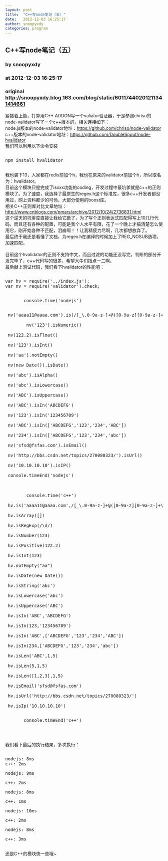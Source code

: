```yaml
---
layout: post
title:  "C++写node笔记（五）"
date:   2012-12-03 16:25:17
author: snoopyxdy
categories: program
---
```


## C++写node笔记（五）
### by snoopyxdy
### at 2012-12-03 16:25:17
### original <http://snoopyxdy.blog.163.com/blog/static/60117440201211341414661>

<div>紧接着上篇，打算用C++ ADDON写一个valiator验证器，于是参照chriso的node-validator写了一个c++版本的，相关连接如下：<div>node.js版本的node-validator地址：<a rel="nofollow" href="https://github.com/chriso/node-validator">https://github.com/chriso/node-validator</a><br>c++版本的node-validator地址：<a rel="nofollow" href="https://github.com/DoubleSpout/node-hvalidator">https://github.com/DoubleSpout/node-hvalidator</a></div><div>我们可以利用以下命令安装</div><div><pre><p>npm install hvalidator</p></pre><div>我也装下13，人家都在redis前加个h，我也在原来的validator前加个h，所以取名为：hvalidator。</div>目前这个模块只是完成了isxxx功能的coding，开发过程中最坑爹就是c++的正则模块了。为了速度，我选择了最原生的regex.h这个标准库，很多c++开发者都没用过，网上资料都少的可怜，大部分使用的boost库。</div><div>相关C++正则库对比文章地址：<a rel="nofollow" href="http://www.cnblogs.com/pmars/archive/2012/10/24/2736831.html">http://www.cnblogs.com/pmars/archive/2012/10/24/2736831.html</a></div><div>这个逆天的坑爹库直接让我给它跪了，为了写个正则表达式匹配得写上10几行代码，而且还有各种的配置，可能是我个人水平有限，花了一个晚上才搞清楚怎么使用它，刚开始各种不匹配，泪崩啊！！让我精疲力尽啊，几次都想放弃了。</div><div>最后终于我还是看懂了文档，为regex.h在编译的时候加上了REG_NOSUB选项，加速匹配。</div><div><br></div><div>目前这个hvalidator的正则不支持中文，而且过滤的功能还没写完，判断的部分开发完毕了，c++代码写的很差，希望大牛们指点一二啊。</div><div>最后献上测试代码，我们看下hvalidator的性能吧：</div><div><p></p><pre><p></p><p>var hv = require('../index.js');<br>var nv = require('validator').check;<br><br></p><p>       console.time('nodejs')<br><br></p><p> nv('aaaa11@aaaa.com').is(/[_\.0-9a-z-]+@([0-9a-z][0-9a-z-]+\.)+[a-z]{2,3}$/)<br><br>        nv('123').isNumeric()<br><br> nv(122.2).isFloat()<br> <br> nv('123').isInt()<br><br> nv('aa').notEmpty()<br><br> nv(new Date()).isDate()<br><br> nv('abc').isAlpha()<br><br> nv('abc').isLowercase()<br><br> nv('ABC').isUppercase()<br><br> nv('ABC').isIn('ABCDEFG')<br><br> nv('123').isIn('123456789')<br><br> nv('ABC').isIn(['ABCDEFG','123','234','ABC'])<br><br> nv('234').isIn(['ABCDEFG','123','234','abc'])<br><br> nv('sfsd@fsfas.com').isEmail()<br><br> nv('http://bbs.csdn.net/topics/270080323/').isUrl()<br><br> nv('10.10.10.10').isIP()<br><br> console.timeEnd('nodejs')<br><br><br><br>        console.time('c++')<br><br> hv.is('aaaa11@aaaa.com',/[_\.0-9a-z-]+@([0-9a-z][0-9a-z-]+\.)+[a-z]{2,3}$/)<br><br> hv.isArray([])<br><br> hv.isRegExp(/\d/)<br><br> hv.isNumber(123)<br><br> hv.isPositive(122.2)<br> <br> hv.isInt(123)<br><br> hv.notEmpty("aa")<br><br> hv.isDate(new Date())<br><br> hv.isString('abc')<br><br> hv.isLowercase('abc')<br><br> hv.isUppercase('ABC')<br><br> hv.isIn('ABC','ABCDEFG')<br><br> hv.isIn(123,'123456789')<br><br> hv.isIn('ABC',['ABCDEFG','123','234','ABC'])<br><br> hv.isIn(234,['ABCDEFG','123','234','abc'])<br><br> hv.isLen('ABC',1,5)<br><br> hv.isLen(5,1,5)<br><br> hv.isLen([1,2,3],1,5)<br><br> hv.isEmail('sfsd@fsfas.com')<br><br> hv.isUrl('http://bbs.csdn.net/topics/270080323/')<br><br> hv.isIp('10.10.10.10')<br><br></p><p>       console.timeEnd('c++')</p><p></p></pre><p></p><p><br></p><p>我们看下最后的执行结果，多次执行：</p><p></p><pre><p>nodejs: 8ms<br>c++: 2ms</p><p>nodejs: 9ms</p><p>c++: 2ms</p><p>nodejs: 8ms</p><p>c++: 1ms</p><p>nodejs: 10ms</p><p>c++: 2ms</p><p>nodejs: 8ms</p><p>c++: 3ms</p></pre>还是C++的模块快一些哦~<p></p></div></div>